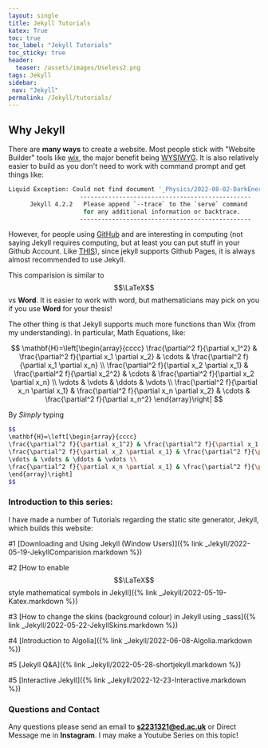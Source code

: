 ```yaml
---
layout: single
title: Jekyll Tutorials 
katex: True
toc: true
toc_label: "Jekyll Tutorials"
toc_sticky: true
header:
  teaser: /assets/images/Useless2.png
tags: Jekyll
sidebar:
 nav: "Jekyll"
permalink: /Jekyll/tutorials/ 
---
```

## Why Jekyll
There are **many ways** to create a website. Most people stick with "Website Builder" tools like [wix](https://www.wix.com/), the major benefit being [WYSIWYG](https://en.wikipedia.org/wiki/WYSIWYG). It is also relatively easier to build as you don't need to work with command prompt and get things like:
```bash
Liquid Exception: Could not find document '_Physics/2022-08-02-DarkEnergy' in tag 'link'. Make sure the document exists and the path is correct. in C:/Users/henry/OneDrive/Documents/Newwebsite/_Journal/2022-10-29-Isuckatmath.markdown
                    ------------------------------------------------
      Jekyll 4.2.2   Please append `--trace` to the `serve` command
                     for any additional information or backtrace.
                    ------------------------------------------------
```                    





However, for people using [GitHub](https://github.com/) and are interesting in computing (not saying Jekyll requires computing, but at least you can put stuff in your Github Account. Like [THIS](https://github.com/Henry-Yip/Henry-Yip.github.io)), since jekyll supports Github Pages, it is always almost recommended to use Jekyll.

This comparision is similar to $$\LaTeX$$ vs **Word**. It is easier to work with word, but mathematicians may pick on you if you use **Word** for your thesis! 

The other thing is that Jekyll supports much more functions than Wix (from my understanding). In particular, Math Equations, like:

$$
\mathbf{H}=\left[\begin{array}{cccc}
\frac{\partial^2 f}{\partial x_1^2} & \frac{\partial^2 f}{\partial x_1 \partial x_2} & \cdots & \frac{\partial^2 f}{\partial x_1 \partial x_n} \\
\frac{\partial^2 f}{\partial x_2 \partial x_1} & \frac{\partial^2 f}{\partial x_2^2} & \cdots & \frac{\partial^2 f}{\partial x_2 \partial x_n} \\
\vdots & \vdots & \ddots & \vdots \\
\frac{\partial^2 f}{\partial x_n \partial x_1} & \frac{\partial^2 f}{\partial x_n \partial x_2} & \cdots & \frac{\partial^2 f}{\partial x_n^2}
\end{array}\right]
$$

By *Simply* typing
```bash
$$
\mathbf{H}=\left[\begin{array}{cccc}
\frac{\partial^2 f}{\partial x_1^2} & \frac{\partial^2 f}{\partial x_1 \partial x_2} & \cdots & \frac{\partial^2 f}{\partial x_1 \partial x_n} \\
\frac{\partial^2 f}{\partial x_2 \partial x_1} & \frac{\partial^2 f}{\partial x_2^2} & \cdots & \frac{\partial^2 f}{\partial x_2 \partial x_n} \\
\vdots & \vdots & \ddots & \vdots \\
\frac{\partial^2 f}{\partial x_n \partial x_1} & \frac{\partial^2 f}{\partial x_n \partial x_2} & \cdots & \frac{\partial^2 f}{\partial x_n^2}
\end{array}\right]
$$
```


### Introduction to this series:
I have made a number of Tutorials regarding the static site generator, Jekyll, which builds this website:

 #1 [Downloading and Using Jekyll (Window Users)]({% link _Jekyll/2022-05-19-JekyllComparision.markdown %})

 #2 [How to enable $$\LaTeX$$ style mathematical symbols in Jekyll]({% link _Jekyll/2022-05-19-Katex.markdown %})

 #3 [How to change the skins (background colour) in Jekyll using _sass]({% link _Jekyll/2022-05-22-JekyllSkins.markdown %})

 #4 [Introduction to Algolia]({% link _Jekyll/2022-06-08-Algolia.markdown %})

 #5 [Jekyll Q&A]({% link _Jekyll/2022-05-28-shortjekyll.markdown %})

 #5 [Interactive Jekyll]({% link _Jekyll/2022-12-23-Interactive.markdown %})


### Questions and Contact
Any questions please send an email to **s2231321@ed.ac.uk** or Direct Message me in **Instagram**. I may make a Youtube Series on this topic!




 

